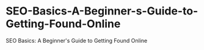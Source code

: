 # SEO-Basics-A-Beginner-s-Guide-to-Getting-Found-Online
SEO Basics: A Beginner's Guide to Getting Found Online
